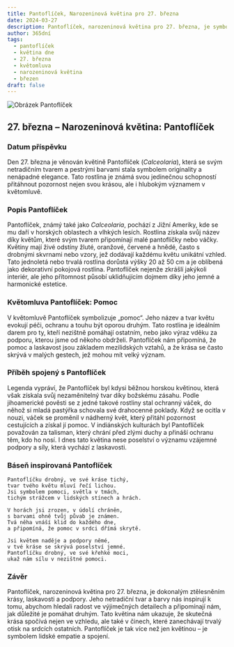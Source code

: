 ```yaml
---
title: Pantoflíček, Narozeninová květina pro 27. března
date: 2024-03-27
description: Pantoflíček, narozeninová květina pro 27. března, je symbolem Pomoc. Objevte její jedinečný význam, fascinující příběhy a poezii, která oslavuje její krásu.
author: 365dní
tags:
  - pantoflíček
  - květina dne
  - 27. března
  - květomluva
  - narozeninová květina
  - březen
draft: false
---
```


![Obrázek Pantoflíček](https://cdn.pixabay.com/photo/2018/03/15/17/43/plant-3228944_640.jpg#center)

## 27. března – Narozeninová květina: Pantoflíček

### Datum příspěvku

Den 27. března je věnován květině Pantoflíček (_Calceolaria_), která se svým netradičním tvarem a pestrými barvami stala symbolem originality a nenápadné elegance. Tato rostlina je známá svou jedinečnou schopností přitáhnout pozornost nejen svou krásou, ale i hlubokým významem v květomluvě.

### Popis Pantoflíček

Pantoflíček, známý také jako _Calceolaria_, pochází z Jižní Ameriky, kde se mu daří v horských oblastech a vlhkých lesích. Rostlina získala svůj název díky květům, které svým tvarem připomínají malé pantoflíčky nebo váčky. Květiny mají živé odstíny žluté, oranžové, červené a hnědé, často s drobnými skvrnami nebo vzory, jež dodávají každému květu unikátní vzhled. Tato jednoletá nebo trvalá rostlina dorůstá výšky 20 až 50 cm a je oblíbená jako dekorativní pokojová rostlina. Pantoflíček nejenže zkrášlí jakýkoli interiér, ale jeho přítomnost působí uklidňujícím dojmem díky jeho jemné a harmonické estetice.

### Květomluva Pantoflíček: Pomoc

V květomluvě Pantoflíček symbolizuje „pomoc“. Jeho název a tvar květu evokují péči, ochranu a touhu být oporou druhým. Tato rostlina je ideálním darem pro ty, kteří nezištně pomáhají ostatním, nebo jako výraz vděku za podporu, kterou jsme od někoho obdrželi. Pantoflíček nám připomíná, že pomoc a laskavost jsou základem mezilidských vztahů, a že krása se často skrývá v malých gestech, jež mohou mít velký význam.

### Příběh spojený s Pantoflíček

Legenda vypráví, že Pantoflíček byl kdysi běžnou horskou květinou, která však získala svůj nezaměnitelný tvar díky božskému zásahu. Podle jihoamerické pověsti se z jedné takové rostliny stal ochranný váček, do něhož si mladá pastýřka schovala své drahocenné poklady. Když se ocitla v nouzi, váček se proměnil v nádherný květ, který přitáhl pozornost cestujících a získal jí pomoc. V indiánských kulturách byl Pantoflíček považován za talisman, který chrání před zlými duchy a přináší ochranu těm, kdo ho nosí. I dnes tato květina nese poselství o významu vzájemné podpory a síly, která vychází z laskavosti.

### Báseň inspirovaná Pantoflíček

```
Pantoflíčku drobný, ve své kráse tichý,  
tvar tvého květu mluví řečí lichou.  
Jsi symbolem pomoci, světla v tmách,  
tichým strážcem v lidských stínech a hrách.

V horách jsi zrozen, v údolí chráněn,  
s barvami ohně tvůj půvab je známen.  
Tvá něha vnáší klid do každého dne,  
a připomíná, že pomoc v srdci dřímá skrytě.

Jsi květem naděje a podpory němé,  
v tvé kráse se skrývá poselství jemné.  
Pantoflíčku drobný, ve své křehké moci,  
ukaž nám sílu v nezištné pomoci.  
```

### Závěr

Pantoflíček, narozeninová květina pro 27. března, je dokonalým ztělesněním krásy, laskavosti a podpory. Jeho netradiční tvar a barvy nás inspirují k tomu, abychom hledali radost ve výjimečných detailech a připomínají nám, jak důležité je pomáhat druhým. Tato květina nám ukazuje, že skutečná krása spočívá nejen ve vzhledu, ale také v činech, které zanechávají trvalý otisk na srdcích ostatních. Pantoflíček je tak více než jen květinou – je symbolem lidské empatie a spojení.